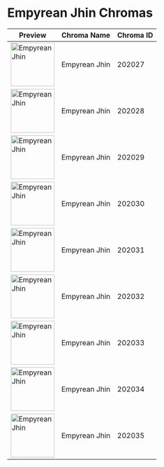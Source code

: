 # Empyrean Jhin Chromas

| Preview | Chroma Name | Chroma ID |
|---|---|---|
| <img src='https://raw.communitydragon.org/latest/plugins/rcp-be-lol-game-data/global/default/v1/champion-chroma-images/202/202027.png' alt='Empyrean Jhin' width='100'> | Empyrean Jhin | 202027 |
| <img src='https://raw.communitydragon.org/latest/plugins/rcp-be-lol-game-data/global/default/v1/champion-chroma-images/202/202028.png' alt='Empyrean Jhin' width='100'> | Empyrean Jhin | 202028 |
| <img src='https://raw.communitydragon.org/latest/plugins/rcp-be-lol-game-data/global/default/v1/champion-chroma-images/202/202029.png' alt='Empyrean Jhin' width='100'> | Empyrean Jhin | 202029 |
| <img src='https://raw.communitydragon.org/latest/plugins/rcp-be-lol-game-data/global/default/v1/champion-chroma-images/202/202030.png' alt='Empyrean Jhin' width='100'> | Empyrean Jhin | 202030 |
| <img src='https://raw.communitydragon.org/latest/plugins/rcp-be-lol-game-data/global/default/v1/champion-chroma-images/202/202031.png' alt='Empyrean Jhin' width='100'> | Empyrean Jhin | 202031 |
| <img src='https://raw.communitydragon.org/latest/plugins/rcp-be-lol-game-data/global/default/v1/champion-chroma-images/202/202032.png' alt='Empyrean Jhin' width='100'> | Empyrean Jhin | 202032 |
| <img src='https://raw.communitydragon.org/latest/plugins/rcp-be-lol-game-data/global/default/v1/champion-chroma-images/202/202033.png' alt='Empyrean Jhin' width='100'> | Empyrean Jhin | 202033 |
| <img src='https://raw.communitydragon.org/latest/plugins/rcp-be-lol-game-data/global/default/v1/champion-chroma-images/202/202034.png' alt='Empyrean Jhin' width='100'> | Empyrean Jhin | 202034 |
| <img src='https://raw.communitydragon.org/latest/plugins/rcp-be-lol-game-data/global/default/v1/champion-chroma-images/202/202035.png' alt='Empyrean Jhin' width='100'> | Empyrean Jhin | 202035 |
